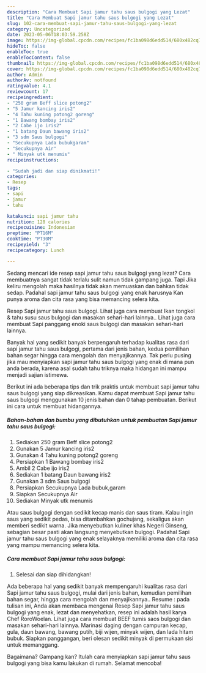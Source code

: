 ```yaml
---
description: "Cara Membuat Sapi jamur tahu saus bulgogi yang Lezat"
title: "Cara Membuat Sapi jamur tahu saus bulgogi yang Lezat"
slug: 102-cara-membuat-sapi-jamur-tahu-saus-bulgogi-yang-lezat
category: Uncategorized
date: 2023-05-06T18:03:59.258Z
image: https://img-global.cpcdn.com/recipes/fc1ba098d6edd514/680x482cq70/sapi-jamur-tahu-saus-bulgogi-foto-resep-utama.jpg
hideToc: false
enableToc: true
enableTocContent: false
thumbnail: https://img-global.cpcdn.com/recipes/fc1ba098d6edd514/680x482cq70/sapi-jamur-tahu-saus-bulgogi-foto-resep-utama.jpg
cover: https://img-global.cpcdn.com/recipes/fc1ba098d6edd514/680x482cq70/sapi-jamur-tahu-saus-bulgogi-foto-resep-utama.jpg
author: Admin
authorAv: notfound
ratingvalue: 4.1
reviewcount: 17
recipeingredient:
- "250 gram Beff slice potong2"
- "5 Jamur kancing iris2"
- "4 Tahu kuning potong2 goreng"
- "1 Bawang bombay iris2"
- "2 Cabe ijo iris2"
- "1 batang Daun bawang iris2"
- "3 sdm Saus bulgogi"
- "Secukupnya Lada bubukgaram"
- "Secukupnya Air"
- " Minyak utk menumis"
recipeinstructions:

- "Sudah jadi dan siap dinikmati!"
categories:
- Resep
tags:
- sapi
- jamur
- tahu

katakunci: sapi jamur tahu 
nutrition: 128 calories
recipecuisine: Indonesian
preptime: "PT16M"
cooktime: "PT30M"
recipeyield: "3"
recipecategory: Lunch

---
```



Sedang mencari ide resep sapi jamur tahu saus bulgogi yang lezat? Cara membuatnya sangat tidak terlalu sulit namun tidak gampang juga. Tapi Jika keliru mengolah maka hasilnya tidak akan memuaskan dan bahkan tidak sedap. Padahal sapi jamur tahu saus bulgogi yang enak harusnya Kan punya aroma dan cita rasa yang bisa memancing selera kita.


Resep Sapi jamur tahu saus bulgogi. Lihat juga cara membuat Ikan tongkol &amp; tahu susu saus bulgogi dan masakan sehari-hari lainnya.. Lihat juga cara membuat Sapi panggang enoki saus bulgogi dan masakan sehari-hari lainnya.

Banyak hal yang sedikit banyak berpengaruh terhadap kualitas rasa dari sapi jamur tahu saus bulgogi, pertama dari jenis bahan, kedua pemilihan bahan segar hingga cara mengolah dan menyajikannya. Tak perlu pusing jika mau menyiapkan sapi jamur tahu saus bulgogi yang enak di mana pun anda berada, karena asal sudah tahu triknya maka hidangan ini mampu menjadi sajian istimewa.


Berikut ini ada beberapa tips dan trik praktis untuk membuat sapi jamur tahu saus bulgogi yang siap dikreasikan. Kamu dapat membuat Sapi jamur tahu saus bulgogi menggunakan 10 jenis bahan dan 0 tahap pembuatan. Berikut ini cara untuk membuat hidangannya.

<!--inarticleads1-->

##### Bahan-bahan dan bumbu yang dibutuhkan untuk pembuatan Sapi jamur tahu saus bulgogi:

1. Sediakan 250 gram Beff slice potong2
1. Gunakan 5 Jamur kancing iris2
1. Gunakan 4 Tahu kuning potong2 goreng
1. Persiapkan 1 Bawang bombay iris2
1. Ambil 2 Cabe ijo iris2
1. Sediakan 1 batang Daun bawang iris2
1. Gunakan 3 sdm Saus bulgogi
1. Persiapkan Secukupnya Lada bubuk,garam
1. Siapkan Secukupnya Air
1. Sediakan  Minyak utk menumis


Atau saus bulgogi dengan sedikit kecap manis dan saus tiram. Kalau ingin saus yang sedikit pedas, bisa ditambahkan gochujang, sekaligus akan memberi sedikit warna. Jika menyebutkan kuliner khas Negeri Ginseng, sebagian besar pasti akan langsung menyebutkan bulgogi. Padahal Sapi jamur tahu saus bulgogi yang enak selayaknya memiliki aroma dan cita rasa yang mampu memancing selera kita. 

<!--inarticleads2-->

##### Cara membuat Sapi jamur tahu saus bulgogi:


1. Selesai dan siap dihidangkan!

Ada beberapa hal yang sedikit banyak mempengaruhi kualitas rasa dari Sapi jamur tahu saus bulgogi, mulai dari jenis bahan, kemudian pemilihan bahan segar, hingga cara mengolah dan menyajikannya.. Resume : pada tulisan ini, Anda akan membaca mengenai Resep Sapi jamur tahu saus bulgogi yang enak, lezat dan menyehatkan, resep ini adalah hasil karya Chef RoroWoelan. Lihat juga cara membuat BEEF tumis saos bulgogi dan masakan sehari-hari lainnya. Marinasi daging dengan campuran kecap, gula, daun bawang, bawang putih, biji wijen, minyak wijen, dan lada hitam bubuk. Siapkan panggangan, beri olesan sedikit minyak di permukaan sisi untuk memanggang. 

Bagaimana? Gampang kan? Itulah cara menyiapkan sapi jamur tahu saus bulgogi yang bisa kamu lakukan di rumah. Selamat mencoba!
